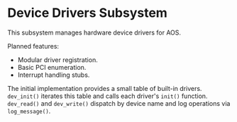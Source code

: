 # Device Drivers Subsystem

This subsystem manages hardware device drivers for AOS.

Planned features:

- Modular driver registration.
- Basic PCI enumeration.
- Interrupt handling stubs.

The initial implementation provides a small table of built-in drivers.
`dev_init()` iterates this table and calls each driver's `init()`
function. `dev_read()` and `dev_write()` dispatch by device name and
log operations via `log_message()`.
